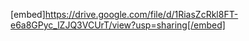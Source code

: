 [embed]https://drive.google.com/file/d/1RiasZcRkl8FT-e6a8GPyc_lZJQ3VCUrT/view?usp=sharing[/embed]


